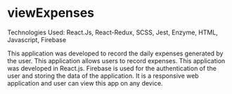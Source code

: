 # viewExpenses

Technologies Used: React.Js, React-Redux, SCSS, Jest, Enzyme, HTML, Javascript, Firebase

This application was developed to record the daily expenses generated by the user. This application allows users to record expenses.
This application was developed in React.js. Firebase is used for the authentication of the user and storing the data of the application.
It is a responsive web application and user can view this app on any device.
